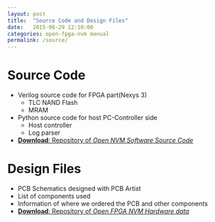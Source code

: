 ```yaml
---
layout: post
title:  "Source Code and Design Files"
date:   2015-06-29 12:10:00
categories: open-fpga-nvm manual
permalink: /source/
---
```


# Source Code
* Verilog source code for FPGA part(Nexys 3)
    * TLC NAND Flash
	* MRAM
* Python source code for host PC-Controller side
    * Host controller
	* Log parser
* [**Download**: Repository of _Open NVM Software Source Code_](https://github.com/open-fpga-nvm/open-nvm-source)

# Design Files
* PCB Schematics designed with PCB Artist
* List of components used
* Information of where we ordered the PCB and other components
* [**Download**: Repository of _Open FPGA NVM Hardware data_](https://github.com/open-fpga-nvm/open-nvm-hardware)